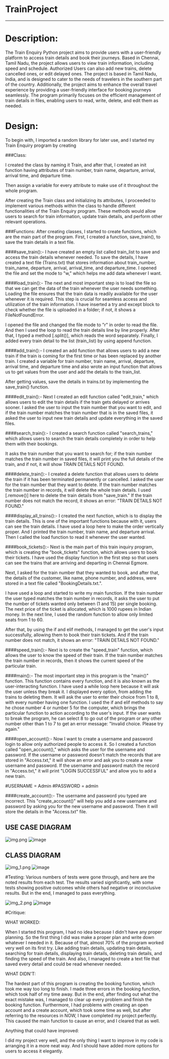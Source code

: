 # TrainProject
***

# Description:

The Train Enquiry Python project aims to provide 
users with a user-friendly platform to access train details 
and book their journeys. Based in Chennai, Tamil Nadu, 
the project allows users to view train information, including 
speed and schedule. Authorized Users can also add new trains, delete cancelled 
ones, or edit delayed ones. The project is based in Tamil Nadu, India, and is
designed to cater to the needs of travelers in the southern part of the country.
Additionally, the project aims to enhance the overall travel experience by providing
a user-friendly interface for booking journeys seamlessly.
The program primarily focuses on the efficient management of train details in files, 
enabling users to read, write, delete, and edit them as needed.

# Design:

To begin with, I imported a random library for later use, and 
I started my Train Enquiry program by creating

###Class:

I created the class by naming it Train, and after that, 
I created an init function having attributes of train number, 
train name, departure, arrival, arrival time, and departure time.

Then assign a variable for every attribute to make use of 
it throughout the whole program.

After creating the Train class and initializing its attributes, 
I proceeded to implement various methods within the class to handle 
different functionalities of the Train Enquiry program. These methods 
would allow users to search for train information, update train details,
and perform other relevant operations.

###Functions:
After creating classes, I started to create functions, which are the main 
part of the program. First, I created a function, save_train(), to save the
train details in a text file. 

####save_train():-
I have created an empty list called train_list to
save and access the train details whenever needed. To save the details, I have
created a text file (Trains.txt) that stores information about train_number, 
train_name, departure, arrival, arrival_time, and departure_time. I opened 
the file and set the mode to "w," which helps me add data whenever I want.

####load_train():-
The next and most important step is to load the file so that we can get the 
data of the train whenever the user needs something. Loading the file 
ensures that the train data is readily available for the user whenever it is 
required. This step is crucial for seamless access and utilization of the 
train information.
I have inserted a try and except block to check whether the file is uploaded in a folder; if not, it shows a FileNotFoundError.

I opened the file and changed the file mode to "r" in order to read the file.
And then I used the loop to read the train details line by line properly. 
After that, I typed a method [.split()], which reads the word separately. 
Finally, I added every train detail to the list (train_list) by using append function.

####add_train():-
I created an add function that allows users to add a new train if the 
train is coming for the first time or has been replaced by another train.
I created a variable for train number, train name, arrival, departure, arrival time, and departure time and also wrote an input function that allows us to get values from the user and add the details to the train_list.

After getting values, save the details in trains.txt by implementing the save_train() function.

####edit_train():-
Next I created an edit function called "edit_train," which allows 
users to edit the train details if the train gets delayed or arrives
sooner. I asked the user to input the train number that you want to edit, 
and if the train number matches the train number that is in the saved files, 
it asked the user to input new train details and update everything in the 
saved files.

####search_train():-
I created a search function called "search_trains," which allows users to search the train details completely in order to help them with their bookings.

It asks the train number that you want to search for; if the train number 
matches the train number in saved files, it will print you the full details 
of the train, and if not, it will show TRAIN DETAILS NOT FOUND.

####delete_train():-
I created a delete function that allows users to delete the train 
if it has been terminated permanently or cancelled. I asked the user 
for the train number that they want to delete. If the train number matches 
the train number in records, it will delete the whole train details.
I used [.remove()] here to delete the train details from "save_train."
If the train number does not match the record, it shows an error:
"TRAIN DETAILS NOT FOUND."

####display_all_trains():-
I created the next function, which is to display the
train details. This is one of the important functions 
because with it, users can see the train details. 
I have used a loop here to make the order vertically 
proper. And I printed the train number, train name, and
departure arrival. Then I called the load function to read it 
whenever the user wanted.

####book_tickets():-
Next is the main part of this train inquiry program, 
which is creating the "book_tickets" function, which allows
users to book their tickets. I have used the display function
in the first step so that users can see the trains that are 
arriving and departing in Chennai Egmore.

Next, I asked for the train number that they wanted to book,
and after that, the details of the customer, like name, phone number,
and address, were stored in a text file called "BookingDetails.txt.".

I have used a loop and started to write my main function. If the train number
the user typed matches the train number in records, it asks the user 
to put the number of tickets wanted only between (1 and 15) per single booking. 
The next price of the ticket is allocated, which is 1000 rupees in Indian
money. In the next line, I used the random function to allow only limited 
seats from 1 to 60.

After that, by using the if and elif methods, I managed to get the user's 
input successfully, allowing them to book their train tickets. 
And if the train number does not match, it shows an error: "TRAIN DETAILS NOT FOUND."

####speed_train():-
Next is to create the "speed_train" function, 
which allows the user to know the speed of their 
train. If the train number matches the train number 
in records, then it shows the current speed of the particular train.

####main():-
The most important step in this program is the "main()" function. 
This function contains every function, and it is also known as the 
user-interacting function. I have used a while loop here because it
will ask the user unless they break it. I displayed every option, 
from adding the trains to deleting them. It will ask the user to enter 
their choice from 1 to 8, with every number having one function. I used 
the if and elif methods to say he chose number 4 or number 5 for the 
computer, which brings the particular function to action according 
to the user's input. If the user wants to break the program, he can
select 8 to go out of the program or any other number other than 1 to 
7 to get an error message: "Invalid choice. Please try again."

####open_account():-
Now I want to create a username and password login to allow only 
authorized people to access it. So I created a function called 
"open_account()," which asks the user for the username and password. 
If the username or password doesn't match the records that are stored 
in "Access.txt," it will show an error and ask you to create a new username
and password. If the username and password match the record in "Access.txt,"
it will print "LOGIN SUCCESSFUL" and allow you to add a new train.

#USERNAME = Admin
#PASSWORD = admin

####create_account():-
The username and password you typed are incorrect. This "create_account()"
will help you add a new username and password by asking you for the new
username and password. Then it will store the details in the "Access.txt" file.

## USE CASE DIAGRAM
![img.png](img.png)
![image](https://olympuss.ntu.ac.uk/storage/user/1786/files/db9fee66-a098-4835-9080-59ef76e306d1)



## CLASS DIAGRAM
![img_1.png](img_1.png)
![image](https://olympuss.ntu.ac.uk/storage/user/1786/files/7a0c0a16-881a-4969-b427-f2f7673d6378)


#Testing:
Various numbers of tests were gone through, and here are the noted 
results from each test. The results varied significantly, with some
tests showing positive outcomes while others had negative or inconclusive
results. But in the end, I managed to pass everything.

![img_2.png](img_2.png)
![image](https://olympuss.ntu.ac.uk/storage/user/1786/files/c0fcc43d-def3-45dd-9629-28f5a3bc8663)

#Critique:

WHAT WORKED:

When I started this program, I had no idea because I didn't have any
proper planning. So the first thing I did was make a proper plan and
write down whatever I needed in it. Because of that, almost 70% of the
program worked very well on its first try. Like adding train details, 
updating train details, searching for train details, displaying train 
details, deleting train details, and finding the speed of the train. 
And also, I managed to create a text file that saved every detail and 
could be read whenever needed.

WHAT DIDN'T:

The hardest part of this program is creating the booking function, 
which took me way too long to finish. I made three errors in the 
booking function, which took half of my time away. But in the end, 
after finding out what the exact mistake was, I managed to clear up
every problem and finish the booking function. Furthermore, I had problems 
with creating an open account and a create account, which took some time as
well, but after referring to the resources in NOW, I have completed my project
perfectly. This caused the main function to cause an error, and I cleared that
as well.

Anything that could have improved:

I did my project very well, and the only thing I want to improve in my code
is arranging it in a more neat way. And I should have added more options for
users to access it elegantly.



